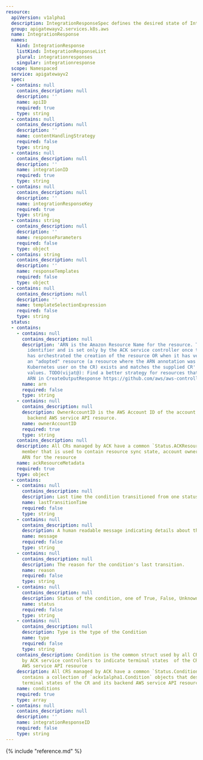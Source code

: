 ```yaml
---
resource:
  apiVersion: v1alpha1
  description: IntegrationResponseSpec defines the desired state of IntegrationResponse
  group: apigatewayv2.services.k8s.aws
  name: IntegrationResponse
  names:
    kind: IntegrationResponse
    listKind: IntegrationResponseList
    plural: integrationresponses
    singular: integrationresponse
  scope: Namespaced
  service: apigatewayv2
  spec:
  - contains: null
    contains_description: null
    description: ''
    name: apiID
    required: true
    type: string
  - contains: null
    contains_description: null
    description: ''
    name: contentHandlingStrategy
    required: false
    type: string
  - contains: null
    contains_description: null
    description: ''
    name: integrationID
    required: true
    type: string
  - contains: null
    contains_description: null
    description: ''
    name: integrationResponseKey
    required: true
    type: string
  - contains: string
    contains_description: null
    description: ''
    name: responseParameters
    required: false
    type: object
  - contains: string
    contains_description: null
    description: ''
    name: responseTemplates
    required: false
    type: object
  - contains: null
    contains_description: null
    description: ''
    name: templateSelectionExpression
    required: false
    type: string
  status:
  - contains:
    - contains: null
      contains_description: null
      description: 'ARN is the Amazon Resource Name for the resource. This is a globally-unique
        identifier and is set only by the ACK service controller once the controller
        has orchestrated the creation of the resource OR when it has verified that
        an "adopted" resource (a resource where the ARN annotation was set by the
        Kubernetes user on the CR) exists and matches the supplied CR''s Spec field
        values. TODO(vijat@): Find a better strategy for resources that do not have
        ARN in CreateOutputResponse https://github.com/aws/aws-controllers-k8s/issues/270'
      name: arn
      required: false
      type: string
    - contains: null
      contains_description: null
      description: OwnerAccountID is the AWS Account ID of the account that owns the
        backend AWS service API resource.
      name: ownerAccountID
      required: true
      type: string
    contains_description: null
    description: All CRs managed by ACK have a common `Status.ACKResourceMetadata`
      member that is used to contain resource sync state, account ownership, constructed
      ARN for the resource
    name: ackResourceMetadata
    required: true
    type: object
  - contains:
    - contains: null
      contains_description: null
      description: Last time the condition transitioned from one status to another.
      name: lastTransitionTime
      required: false
      type: string
    - contains: null
      contains_description: null
      description: A human readable message indicating details about the transition.
      name: message
      required: false
      type: string
    - contains: null
      contains_description: null
      description: The reason for the condition's last transition.
      name: reason
      required: false
      type: string
    - contains: null
      contains_description: null
      description: Status of the condition, one of True, False, Unknown.
      name: status
      required: false
      type: string
    - contains: null
      contains_description: null
      description: Type is the type of the Condition
      name: type
      required: false
      type: string
    contains_description: Condition is the common struct used by all CRDs managed
      by ACK service controllers to indicate terminal states  of the CR and its backend
      AWS service API resource
    description: All CRS managed by ACK have a common `Status.Conditions` member that
      contains a collection of `ackv1alpha1.Condition` objects that describe the various
      terminal states of the CR and its backend AWS service API resource
    name: conditions
    required: true
    type: array
  - contains: null
    contains_description: null
    description: ''
    name: integrationResponseID
    required: false
    type: string
---
```

{% include "reference.md" %}

